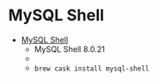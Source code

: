 # MySQL Shell
- [MySQL Shell](https://dev.mysql.com/downloads/shell/)
  -  MySQL Shell 8.0.21 
  - 
  - `brew cask install mysql-shell`
